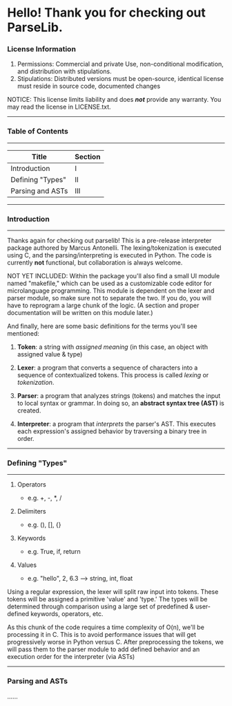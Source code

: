 # Hello! Thank you for checking out ParseLib. 

### License Information

1. Permissions: Commercial and private Use, non-conditional modification, and distribution with stipulations.
2. Stipulations: Distributed versions must be open-source, identical license must reside in source code, documented changes

NOTICE: This license limits liability and does ***not*** provide any warranty. You may read the license in LICENSE.txt.

___

### Table of Contents
---
| Title               |  Section  |
|---------------------|-----------|
|   Introduction      |     I     |
|  Defining "Types"   |    II     |
|  Parsing and ASTs   |    III    |
___

### Introduction
---
Thanks again for checking out parselib! This is a pre-release interpreter package authored by Marcus Antonelli. The lexing/tokenization is executed using C, and the parsing/interpreting is executed in Python. The code is currently **not** functional, but collaboration is always welcome.

NOT YET INCLUDED: Within the package you'll also find a small UI module named "makefile," which can be used as a customizable code editor for microlanguage programming. This module is dependent on the lexer and parser module, so make sure not to separate the two. If you do, you will have to reprogram a large chunk of the logic. (A section and proper documentation will be written on this module later.)

And finally, here are some basic definitions for the terms you'll see mentioned:

1. **Token**: a string with *assigned meaning* (in this case, an object with assigned value & type)

2. **Lexer**: a program that converts a sequence of characters into a sequence of contextualized tokens. This process is called *lexing* or *tokenization*.

3. **Parser**: a program that analyzes strings (tokens) and matches the input to local syntax or grammar. In doing so, an **abstract syntax tree (AST)** is created.

4. **Interpreter**: a program that *interprets* the parser's AST. This executes each expression's assigned behavior by traversing a binary tree in order.

___

### Defining "Types"
---
1. Operators
   - e.g. +, -, *, /
   
2. Delimiters
   - e.g. (), [], {}
   
3. Keywords
   - e.g. True, if, return
   
4. Values
   - e.g. "hello", 2, 6.3 --> string, int, float

Using a regular expression, the lexer will split raw input into tokens. These tokens will be assigned a primitive 'value' and 'type.' The types will be determined through comparison using a large set of predefined & user-defined keywords, operators, etc. 

As this chunk of the code requires a time complexity of O(n), we'll be processing it in C. This is to avoid performance issues that will get progressively worse in Python versus C. After preprocessing the tokens, we will pass them to the parser module to add defined behavior and an execution order for the interpreter (via ASTs)

___

### Parsing and ASTs

......